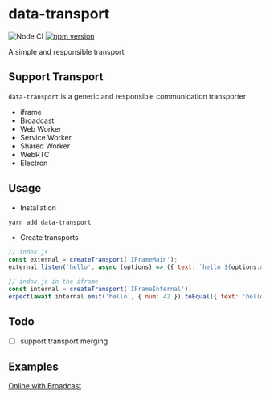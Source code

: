 # data-transport

![Node CI](https://github.com/unadlib/data-transport/workflows/Node%20CI/badge.svg)
[![npm version](https://badge.fury.io/js/data-transport.svg)](http://badge.fury.io/js/data-transport)

A simple and responsible transport

## Support Transport

`data-transport` is a generic and responsible communication transporter

- iframe
- Broadcast
- Web Worker
- Service Worker
- Shared Worker
- WebRTC
- Electron

## Usage

- Installation

```sh
yarn add data-transport
```

- Create transports

```js
// index.js
const external = createTransport('IFrameMain');
external.listen('hello', async (options) => ({ text: `hello ${options.num}` }));

// index.js in the iframe
const internal = createTransport('IFrameInternal');
expect(await internal.emit('hello', { num: 42 }).toEqual({ text: 'hello 42' });
```

## Todo
- [ ] support transport merging

## Examples

[Online with Broadcast](https://codesandbox.io/s/data-transport-example-lkg8k)
